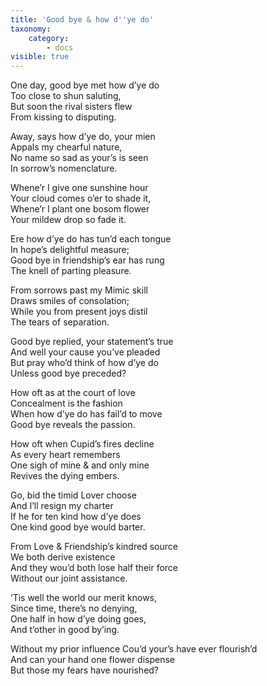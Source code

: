 ```yaml
---
title: 'Good bye & how d''ye do'
taxonomy:
    category:
        - docs
visible: true
---
```


One day, good bye met how d’ye do  
Too close to shun saluting,  
But soon the rival sisters flew  
From kissing to disputing.  
  
Away, says how d’ye do, your mien  
Appals my chearful nature,  
No name so sad as your’s is seen  
In sorrow’s nomenclature.  
  
Whene’r I give one sunshine hour  
Your cloud comes o’er to shade it,  
Whene’r I plant one bosom flower  
Your mildew drop so fade it.  
  
Ere how d’ye do has tun’d each tongue  
In hope’s delightful measure;  
Good bye in friendship’s ear has rung  
The knell of parting pleasure.  
  
From sorrows past my Mimic skill  
Draws smiles of consolation;  
While you from present joys distil  
The tears of separation.  
  
Good bye replied, your statement’s true  
And well your cause you’ve pleaded  
But pray who’d think of how d’ye do  
Unless good bye preceded?  
  
How oft as at the court of love  
Concealment is the fashion  
When how d’ye do has fail’d to move  
Good bye reveals the passion.  
  
How oft when Cupid’s fires decline  
As every heart remembers  
One sigh of mine & and only mine  
Revives the dying embers.  
  
Go, bid the timid Lover choose  
And I’ll resign my charter  
If he for ten kind how d’ye does  
One kind good bye would barter.  
  
From Love & Friendship’s kindred source  
We both derive existence  
And they wou’d both lose half their force  
Without our joint assistance.  
  
’Tis well the world our merit knows,  
Since time, there’s no denying,  
One half in how d’ye doing goes,  
And t’other in good by’ing.  
  
Without my prior influence
Cou’d your’s have ever flourish’d  
And can your hand one flower dispense  
But those my fears have nourished?